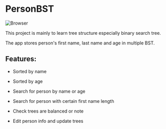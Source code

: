 # PersonBST
![Browser](https://github.com/erinchocolate/swen502/blob/master/Browser/Demo.gif)

This project is mainly to learn tree structure especially binary search tree.

The app stores person's first name, last name and age in multiple BST.

## Features:

- Sorted by name

- Sorted by age
- Search for person by name or age
- Search for person with certain first name length
- Check trees are balanced or note
- Edit person info and update trees



